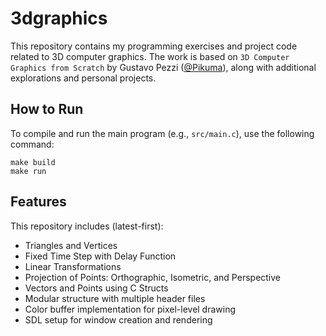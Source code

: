 # 3dgraphics
This repository contains my programming exercises and project code related to 3D computer graphics. The work is based on `3D Computer Graphics from Scratch` by Gustavo Pezzi ([@Pikuma](https://www.pikuma.com)), along with additional explorations and personal projects.

## How to Run
To compile and run the main program (e.g., `src/main.c`), use the following command:
```
make build
make run
```

## Features
This repository includes (latest-first):
* Triangles and Vertices
* Fixed Time Step with Delay Function
* Linear Transformations
* Projection of Points: Orthographic, Isometric, and Perspective
* Vectors and Points using C Structs
* Modular structure with multiple header files
* Color buffer implementation for pixel-level drawing
* SDL setup for window creation and rendering
